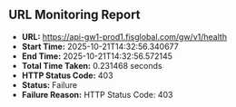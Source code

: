 ## URL Monitoring Report

- **URL:** https://api-gw1-prod1.fisglobal.com/gw/v1/health
- **Start Time:** 2025-10-21T14:32:56.340677
- **End Time:** 2025-10-21T14:32:56.572145
- **Total Time Taken:** 0.231468 seconds
- **HTTP Status Code:** 403
- **Status:** Failure
- **Failure Reason:** HTTP Status Code: 403

